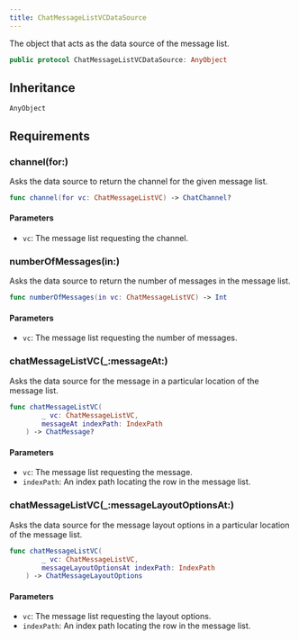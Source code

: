 ```yaml
---
title: ChatMessageListVCDataSource
---
```


The object that acts as the data source of the message list.

``` swift
public protocol ChatMessageListVCDataSource: AnyObject 
```

## Inheritance

`AnyObject`

## Requirements

### channel(for:​)

Asks the data source to return the channel for the given message list.

``` swift
func channel(for vc: ChatMessageListVC) -> ChatChannel?
```

#### Parameters

  - `vc`: The message list requesting the channel.

### numberOfMessages(in:​)

Asks the data source to return the number of messages in the message list.

``` swift
func numberOfMessages(in vc: ChatMessageListVC) -> Int
```

#### Parameters

  - `vc`: The message list requesting the number of messages.

### chatMessageListVC(\_:​messageAt:​)

Asks the data source for the message in a particular location of the message list.

``` swift
func chatMessageListVC(
        _ vc: ChatMessageListVC,
        messageAt indexPath: IndexPath
    ) -> ChatMessage?
```

#### Parameters

  - `vc`: The message list requesting the message.
  - `indexPath`: An index path locating the row in the message list.

### chatMessageListVC(\_:​messageLayoutOptionsAt:​)

Asks the data source for the message layout options in a particular location of the message list.

``` swift
func chatMessageListVC(
        _ vc: ChatMessageListVC,
        messageLayoutOptionsAt indexPath: IndexPath
    ) -> ChatMessageLayoutOptions
```

#### Parameters

  - `vc`: The message list requesting the layout options.
  - `indexPath`: An index path locating the row in the message list.
